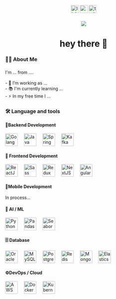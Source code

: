 <div align="center">
  <img src="https://img.shields.io/static/v1?message=LinkedIn&logo=linkedin&label=&color=0077B5&logoColor=white&labelColor=&style=for-the-badge" height="25" alt="linkedin logo"  />
  <img src="https://img.shields.io/static/v1?message=Youtube&logo=youtube&label=&color=FF0000&logoColor=white&labelColor=&style=for-the-badge" height="25" alt="youtube logo"  />
  <img src="https://img.shields.io/static/v1?message=Twitter&logo=twitter&label=&color=1DA1F2&logoColor=white&labelColor=&style=for-the-badge" height="25" alt="twitter logo"  />
</div>

###

<div align="center">
  <img src="https://visitor-badge.laobi.icu/badge?page_id=maurodesouza.maurodesouza&"  />
</div>

###

<h1 align="center">hey there 👋</h1>

###

<h3 align="left">👩‍💻  About Me</h3>

###

<p align="left">I'm ... from ....<br><br>- 🔭 I’m working as ...<br>- 📚 I'm currently learning ...<br>- ⚡ In my free time I ...</p>

###

<h3 align="left">🛠 Language and tools</h3>

<h4>🚀Backend Development</h4>
<div align="left"> <img src="https://cdn.jsdelivr.net/gh/devicons/devicon/icons/go/go-original-wordmark.svg" height="40" alt="Golang" /> <img width="12" /> <img src="https://cdn.jsdelivr.net/gh/devicons/devicon/icons/java/java-original-wordmark.svg" height="40" alt="Java" /> <img width="12" /> <img src="https://cdn.jsdelivr.net/gh/devicons/devicon/icons/spring/spring-original-wordmark.svg" height="40" alt="Spring Boot" /> <img width="12" /> <img src="https://cdn.jsdelivr.net/gh/devicons/devicon/icons/apachekafka/apachekafka-original-wordmark.svg" height="40" alt="Kafka" /> </div>
<h4>🎨 Frontend Development</h4>
<div align="left"> <img src="https://cdn.jsdelivr.net/gh/devicons/devicon/icons/react/react-original-wordmark.svg" height="40" alt="ReactJS" /> <img width="12" /> <img src="https://cdn.jsdelivr.net/gh/devicons/devicon/icons/sass/sass-original.svg" height="40" alt="Sass" /> <img width="12" /> <img src="https://cdn.jsdelivr.net/gh/devicons/devicon/icons/redux/redux-original.svg" height="40" alt="Redux" /> <img width="12" /> <img src="https://cdn.jsdelivr.net/gh/devicons/devicon/icons/nextjs/nextjs-original-wordmark.svg" height="40" alt="NextJS" /> <img width="12" /> <img src="https://cdn.jsdelivr.net/gh/devicons/devicon/icons/angularjs/angularjs-original.svg" height="40" alt="Angular" /> </div>
<h4>📱Mobile Development</h4>
In process...

<h4>🤖 AI / ML</h4>
<div align="left"> <img src="https://cdn.jsdelivr.net/gh/devicons/devicon/icons/python/python-original-wordmark.svg" height="40" alt="Python" /> <img width="12" /> <img src="https://cdn.jsdelivr.net/gh/devicons/devicon/icons/pandas/pandas-original-wordmark.svg" height="40" alt="Pandas" /> <img width="12" /> <img src="https://seaborn.pydata.org/_static/logo-wide-lightbg.svg" height="40" alt="Seaborn" /> </div>
<h4>🗄️ Database</h4>
<div align="left"> <img src="https://cdn.jsdelivr.net/gh/devicons/devicon/icons/oracle/oracle-original.svg" height="40" alt="Oracle" /> <img width="12" /> <img src="https://cdn.jsdelivr.net/gh/devicons/devicon/icons/mysql/mysql-original-wordmark.svg" height="40" alt="MySQL" /> <img width="12" /> <img src="https://cdn.jsdelivr.net/gh/devicons/devicon/icons/postgresql/postgresql-original-wordmark.svg" height="40" alt="PostgreSQL" /> <img width="12" /> <img src="https://cdn.jsdelivr.net/gh/devicons/devicon/icons/redis/redis-original-wordmark.svg" height="40" alt="Redis" /> <img width="12" /> <img src="https://cdn.jsdelivr.net/gh/devicons/devicon/icons/mongodb/mongodb-original-wordmark.svg" height="40" alt="MongoDB" /> <img width="12" /> <img src="https://cdn.jsdelivr.net/gh/devicons/devicon/icons/elasticsearch/elasticsearch-original-wordmark.svg" height="40" alt="Elasticsearch" /> <img width="12" /> </div>
<h4>⚙️DevOps / Cloud</h4>
<div align="left"> <img src="https://cdn.jsdelivr.net/gh/devicons/devicon/icons/amazonwebservices/amazonwebservices-original-wordmark.svg" height="40" alt="AWS" /> <img width="12" /> <img src="https://cdn.jsdelivr.net/gh/devicons/devicon/icons/docker/docker-original-wordmark.svg" height="40" alt="Docker" /> <img width="12" /> <img src="https://cdn.jsdelivr.net/gh/devicons/devicon/icons/kubernetes/kubernetes-plain-wordmark.svg" height="40" alt="Kubernetes" /> </div>

###
